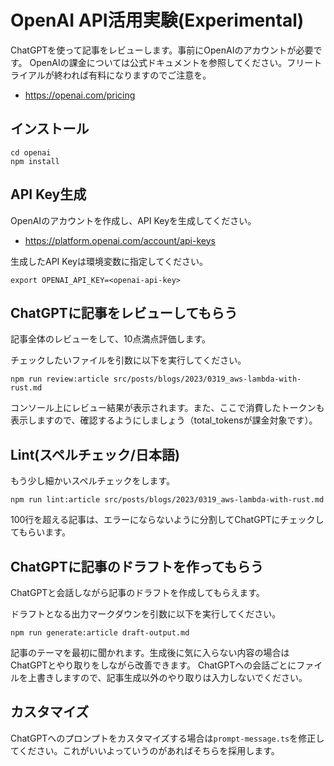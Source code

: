 # OpenAI API活用実験(Experimental)

ChatGPTを使って記事をレビューします。事前にOpenAIのアカウントが必要です。
OpenAIの課金については公式ドキュメントを参照してください。フリートライアルが終われば有料になりますのでご注意を。

- <https://openai.com/pricing>

## インストール

```shell
cd openai
npm install
```

## API Key生成

OpenAIのアカウントを作成し、API Keyを生成してください。

- <https://platform.openai.com/account/api-keys>

生成したAPI Keyは環境変数に指定してください。

```shell
export OPENAI_API_KEY=<openai-api-key>
```

## ChatGPTに記事をレビューしてもらう

記事全体のレビューをして、10点満点評価します。

チェックしたいファイルを引数に以下を実行してください。

```shell
npm run review:article src/posts/blogs/2023/0319_aws-lambda-with-rust.md
```

コンソール上にレビュー結果が表示されます。また、ここで消費したトークンも表示しますので、確認するようにしましょう（total_tokensが課金対象です）。

## Lint(スペルチェック/日本語)

もう少し細かいスペルチェックをします。

```shell
npm run lint:article src/posts/blogs/2023/0319_aws-lambda-with-rust.md
```

100行を超える記事は、エラーにならないように分割してChatGPTにチェックしてもらいます。

## ChatGPTに記事のドラフトを作ってもらう

ChatGPTと会話しながら記事のドラフトを作成してもらえます。

ドラフトとなる出力マークダウンを引数に以下を実行してください。

```shell
npm run generate:article draft-output.md
```

記事のテーマを最初に聞かれます。生成後に気に入らない内容の場合はChatGPTとやり取りをしながら改善できます。
ChatGPTへの会話ごとにファイルを上書きしますので、記事生成以外のやり取りは入力しないでください。

## カスタマイズ

ChatGPTへのプロンプトをカスタマイズする場合は`prompt-message.ts`を修正してください。これがいいよっていうのがあればそちらを採用します。
